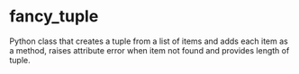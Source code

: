 # fancy_tuple
Python class that creates a tuple from a list of items and adds each item as a method, raises attribute error when item not found and provides length of tuple.

